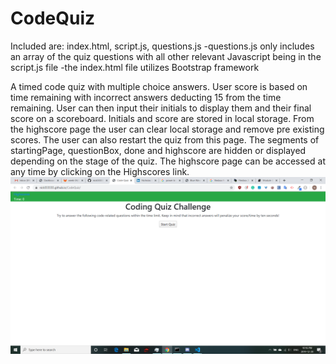 # CodeQuiz

Included are: index.html, script.js, questions.js
    -questions.js only includes an array of the quiz questions with all other relevant Javascript being in the script.js file
    -the index.html file utilizes Bootstrap framework

A timed code quiz with multiple choice answers. User score is based on time remaining with incorrect answers deducting 15 from the time remaining. User can then input their initials to display them and their final score on a scoreboard. Initials and score are stored in local storage. From the highscore page the user can clear local storage and remove pre existing scores. The user can also restart the quiz from this page. The segments of startingPage, questionBox, done and highscore are hidden or displayed depending on the stage of the quiz. The highscore page can be accessed at any time by clicking on the Highscores link.
![Screenshot of page](codeQuiz.png)